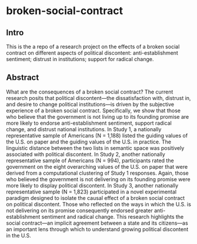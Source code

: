 # broken-social-contract
## Intro
This is the a repo of a research project on the effects of a broken social contract on different aspects of political discontent: anti-establishment sentiment; distrust in institutions; support for radical change.
## Abstract
What are the consequences of a broken social contract? The current research posits that political discontent—the dissatisfaction with, distrust in, and desire to change political institutions—is driven by the subjective experience of a broken social contract. Specifically, we show that those who believe that the government is not living up to its founding promise are more likely to endorse anti-establishment sentiment, support radical change, and distrust national institutions. In Study 1, a nationally representative sample of Americans (N = 1,188) listed the guiding values of the U.S. on paper and the guiding values of the U.S. in practice. The linguistic distance between the two lists in semantic space was positively associated with political discontent. In Study 2, another nationally representative sample of Americans (N = 994), participants rated the government on the eight overarching values of the U.S. on paper that were derived from a computational clustering of Study 1 responses. Again, those who believed the government is not delivering on its founding promise were more likely to display political discontent. In Study 3, another nationally representative sample (N = 1,823) participated in a novel experimental paradigm designed to isolate the causal effect of a broken social contract on political discontent. Those who reflected on the ways in which the U.S. is not delivering on its promise consequently endorsed greater anti-establishment sentiment and radical change. This research highlights the social contract—an implicit agreement between a state and its citizens—as an important lens through which to understand growing political discontent in the U.S.

